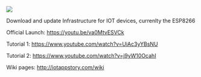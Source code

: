 <img src="https://github.com/SensorsIot/IOTAppstory.com/blob/master/readme.jpg"/>

Download and update Infrastructure for IOT devices, currenlty the ESP8266

Official Launch: https://youtu.be/va0MtvESVCk

Tutorial 1: https://www.youtube.com/watch?v=UiAc3yYBsNU

Tutorial 2: https://www.youtube.com/watch?v=j9yW10OcahI

Wiki pages: http://iotappstory.com/wiki
